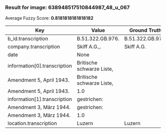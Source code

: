 ### Result for image: 638948517510844987_48_u_067
Average Fuzzy Score: **0.8181818181818182**
<small>

| Key | Value | Ground Truth | Score |
| --- | --- | --- | --- |
| b_id.transcription | B.51.322.GB.976. | B.51.322.GB.976. | 1.0 |
| company.transcription | Skiff A.G.,. | Skiff A.G. | 0.9090909090909091 |
| date | None |  | 0.0 |
| information[0].transcription | Britische schwarze Liste,
Amendment 5, April 1943. | Britische schwarze Liste,
Amendment 5, April 1943. | 1.0 |
| information[1].transcription | gestrichen:
Amendment 3, März 1944. | gestrichen:
Amendment 3, März 1944. | 1.0 |
| location.transcription | Luzern | Luzern | 1.0 |

</small>

